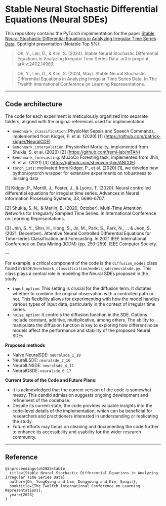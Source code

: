 # Stable Neural Stochastic Differential Equations (Neural SDEs)
This repository contains the PyTorch implementation for the paper [Stable Neural Stochastic Differential Equations in Analyzing Irregular Time Series Data](https://openreview.net/forum?id=4VIgNuQ1pY). Spotlight presentation (Notable Top 5%). 

> Oh, Y., Lim, D., & Kim, S. (2024). Stable Neural Stochastic Differential Equations in Analyzing Irregular Time Series Data. arXiv preprint arXiv:2402.14989.

> Oh, Y., Lim, D., & Kim, S. (2024, May). Stable Neural Stochastic Differential Equations in Analyzing Irregular Time Series Data. In The Twelfth International Conference on Learning Representations.

---

## **Code architecture**
The code for each experiment is meticulously organized into separate folders, aligned with the original references used for implementation. 

- `Benchmark_classification`: PhysioNet Sepsis and Speech Commands, implemented from Kidger, P. et al. (2020) [1] (https://github.com/patrick-kidger/NeuralCDE)
- `Benchmark_interpolation`: PhysionNet Mortality, implemented from Shukla, S. et al. (2020) [2] (https://github.com/reml-lab/mTAN)
- `Benchmark_forecasting`: MuJoCo Foresting task, implemented from Jhin, S. et al. (2021) [3] (https://github.com/sheoyon-jhin/ANCDE)
- `torch_ists`: motivated from Kidger, P., et al. (2020) [1], we develop new python/pytorch wrapper for extensive experiments on robustness to missing data

[1] Kidger, P., Morrill, J., Foster, J., & Lyons, T. (2020). Neural controlled differential equations for irregular time series. Advances in Neural Information Processing Systems, 33, 6696-6707.

[2] Shukla, S. N., & Marlin, B. (2020, October). Multi-Time Attention Networks for Irregularly Sampled Time Series. In International Conference on Learning Representations.

[3] Jhin, S. Y., Shin, H., Hong, S., Jo, M., Park, S., Park, N., ... & Jeon, S. (2021, December). Attentive Neural Controlled Differential Equations for Time-series Classification and Forecasting. In 2021 IEEE International Conference on Data Mining (ICDM) (pp. 250-259). IEEE Computer Society.

--

For example, a critical component of the code is the `diffusion_model` class found in `NSDE/benchmark_classification/models_sde/neuralsde.py`. This class plays a central role in modeling the Neural SDEs proposed in the study.

- `input_option`: This setting is crucial for the diffusion term. It dictates whether to combine the original observation with a controlled path or not. This flexibility allows for experimenting with how the model handles various types of input data, particularly in the context of irregular time series.
- `noise_option`: It controls the diffusion function in the SDE. Options include constant, additive, multiplicative, among others. The ability to manipulate the diffusion function is key to exploring how different noise models affect the performance and stability of the proposed Neural SDEs.

**Proposed methods**
- Naive NeuralSDE: `neuralsde_1_18`
- NeuralLSDE: `neuralsde_2_16`
- NeuralLNSDE: `neuralsde_4_17`
- NeuralGSDE: `neuralsde_6_17`

**Current State of the Code and Future Plans**:
- It is acknowledged that the current version of the code is somewhat messy. This candid admission suggests ongoing development and refinement of the codebase.
- Despite its current state, the code provides valuable insights into the code-level details of the implementation, which can be beneficial for researchers and practitioners interested in understanding or replicating the study.
- Future efforts may focus on cleaning and documenting the code further to enhance its accessibility and usability for the wider research community.

---

## Reference
```
@inproceedings{oh2023stable,
  title={Stable Neural Stochastic Differential Equations in Analyzing Irregular Time Series Data},
  author={Oh, YongKyung and Lim, Dongyoung and Kim, Sungil},
  booktitle={The Twelfth International Conference on Learning Representations},
  year={2023}
}
```

